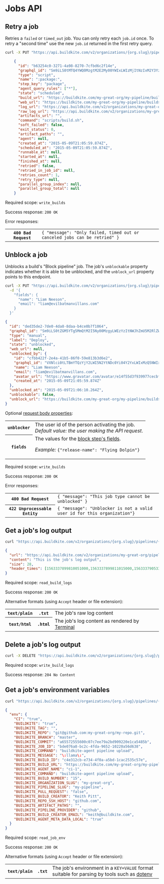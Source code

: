 # Jobs API


## Retry a job

Retries a `failed` or `timed_out` job. You can only retry each `job.id` once. To retry a "second time" use the new `job.id` returned in the first retry query.

```bash
curl -X PUT "https://api.buildkite.com/v2/organizations/{org.slug}/pipelines/{pipeline.slug}/builds/{build.number}/jobs/{job.id}/retry"
```

```json
    {
      "id": "b63254c0-3271-4a98-8270-7cfbd6c2f14e",
      "graphql_id": "Sm9iLS0tMTQ4YWQ0MzgtM2E2My00YWIxLWIzMjItNzIxM2Y3YzJhMWFi",
      "type": "script",
      "name": ":package:",
      "step_key": "package",
      "agent_query_rules": ["*"],
      "state": "scheduled",
      "build_url": "https://buildkite.com/my-great-org/my-pipeline/builds/1",
      "web_url": "https://buildkite.com/my-great-org/my-pipeline/builds/1#b63254c0-3271-4a98-8270-7cfbd6c2f14e",
      "log_url": "https://api.buildkite.com/v2/organizations/my-great-org/pipelines/my-pipeline/builds/1/jobs/b63254c0-3271-4a98-8270-7cfbd6c2f14e/log",
      "raw_log_url": "https://api.buildkite.com/v2/organizations/my-great-org/pipelines/my-pipeline/builds/1/jobs/b63254c0-3271-4a98-8270-7cfbd6c2f14e/log.txt",
      "artifacts_url": "",
      "command": "scripts/build.sh",
      "soft_failed": false,
      "exit_status": 0,
      "artifact_paths": "",
      "agent": null,
      "created_at": "2015-05-09T21:05:59.874Z",
      "scheduled_at": "2015-05-09T21:05:59.874Z",
      "runnable_at": null,
      "started_at": null,
      "finished_at": null,
      "retried": false,
      "retried_in_job_id": null,
      "retries_count": 1,
      "retry_type": null,
      "parallel_group_index": null,
      "parallel_group_total": null
    }
```

Required scope: `write_builds`

Success response: `200 OK`

Error responses:

<table>
<tbody>
  <tr><th><code>400 Bad Request</code></th><td><code>{ "message": "Only failed, timed out or canceled jobs can be retried" }</code></td></tr>
</tbody>
</table>

## Unblock a job

Unblocks a build's "Block pipeline" job. The job's `unblockable` property indicates whether it is able to be unblocked, and the `unblock_url` property points to this endpoint.

```bash
curl -X PUT "https://api.buildkite.com/v2/organizations/{org.slug}/pipelines/{pipeline.slug}/builds/{build.number}/jobs/{job.id}/unblock"  \
  -d '{
    "fields": {
      "name": "Liam Neeson",
      "email": "liam@evilbatmanvillans.com"
    }
  }'
```

```json
{
  "id": "ded35de2-7de0-4da8-8daa-b4ce0b7f1064",
  "graphql_id": "Sm9iLS0tZGM5YTg5MmQtM2I5Ny00MzgyLWEzYzItNWJhZmU5M2RlZWI1",
  "type": "manual",
  "label": "Deploy",
  "state": "unblocked",
  "web_url": null,
  "unblocked_by": {
    "id": "cfbb422f-2e4a-41b5-86f0-59e813b3d6e2",
    "graphql_id": "VXNlci0tLTBmYTQzYjY2LWI5N2YtNDc0Yi04Y2YxLWIxMzQ5NWIxYjRjMQ==",
    "name": "Liam Neeson",
    "email": "liam@evilbatmanvillans.com",
    "avatar_url": "https://www.gravatar.com/avatar/e14f55d3f939977cecbf51b64ff6f861",
    "created_at": "2015-05-09T21:05:59.874Z"
  },
  "unblocked_at": "2015-05-09T21:06:10.264Z",
  "unblockable": false,
  "unblock_url": "https://buildkite.com/my-great-org/my-pipeline/builds/1#ded35de2-7de0-4da8-8daa-b4ce0b7f1064"
}
```

Optional [request body properties](/docs/api#request-body-properties):

<table>
<tbody>
  <tr><th><code>unblocker</code></th><td>The user id of the person activating the job.<br><em>Default value: the user making the API request</em>.</td></tr>
  <tr><th>
    <code>fields</code></th><td>The values for the <a href="/docs/pipelines/block-step#block-step-attributes">block step's fields</a>.<br>
    <p class="Docs__api-param-eg"><em>Example:</em> <code>{"release-name": "Flying Dolpin"}</code></p>
  </td></tr>
</tbody>
</table>

Required scope: `write_builds`

Success response: `200 OK`

Error responses:

<table>
<tbody>
  <tr><th><code>400 Bad Request</code></th><td><code>{ "message": "This job type cannot be unblocked" }</code></td></tr>
  <tr><th><code>422 Unprocessable Entity</code></th><td><code>{ "message": "Unblocker is not a valid user id for this organization"}</code></td></tr>
</tbody>
</table>

## Get a job's log output

```bash
curl "https://api.buildkite.com/v2/organizations/{org.slug}/pipelines/{pipeline.slug}/builds/{build.number}/jobs/{job.id}/log"
```

```json
{
  "url": "https://api.buildkite.com/v2/organizations/my-great-org/pipelines/my-pipeline/builds/1/jobs/b63254c0-3271-4a98-8270-7cfbd6c2f14e/log",
  "content": "This is the job's log output",
  "size": 28,
  "header_times": [1563337899810051000,1563337899811015000,1563337905336878000,1563337906589603000,156333791038291900]
}
```

Required scope: `read_build_logs`

Success response: `200 OK`

Alternative formats (using `Accept` header or file extension):

<table>
<tbody>
  <tr><th><code>text/plain</code></th><th><code>.txt</code></th><td>The job's raw log content</td></tr>
  <tr><th><code>text/html</code></th><th><code>.html</code></th><td>The job's log content as rendered by <a href="http://buildkite.github.io/terminal-to-html/">Terminal</a></td></tr>
</tbody>
</table>

## Delete a job's log output

```bash
curl -X DELETE "https://api.buildkite.com/v2/organizations/{org.slug}/pipelines/{pipeline.slug}/builds/{build.number}/jobs/{job.id}/log"
```

Required scope: `write_build_logs`

Success response: `204 No Content`

## Get a job's environment variables

```bash
curl "https://api.buildkite.com/v2/organizations/{org.slug}/pipelines/{pipeline.slug}/builds/{build.number}/jobs/{job.id}/env"
```

```json
{
  "env": {
    "CI": "true",
    "BUILDKITE": "true",
    "BUILDKITE_TAG": "",
    "BUILDKITE_REPO": "git@github.com:my-great-org/my-repo.git",
    "BUILDKITE_BRANCH": "master",
    "BUILDKITE_COMMIT": "a65572555600c07c7ee79a2bd909220e1ca5485b",
    "BUILDKITE_JOB_ID": "bde076a8-bc2c-4fda-9652-10220a56d638",
    "BUILDKITE_COMMAND": "buildkite-agent pipeline upload",
    "BUILDKITE_MESSAGE": "\:llama\:",
    "BUILDKITE_BUILD_ID": "c4e312cb-e734-4f0a-a5bd-1cac2535c57e",
    "BUILDKITE_BUILD_URL": "https://buildkite.com/my-great-org/my-pipeline/builds/15",
    "BUILDKITE_AGENT_NAME": "ci-1",
    "BUILDKITE_COMMAND": "buildkite-agent pipeline upload",
    "BUILDKITE_BUILD_NUMBER": "15",
    "BUILDKITE_ORGANIZATION_SLUG": "my-great-org",
    "BUILDKITE_PIPELINE_SLUG": "my-pipeline",
    "BUILDKITE_PULL_REQUEST": "false",
    "BUILDKITE_BUILD_CREATOR": "Keith Pitt",
    "BUILDKITE_REPO_SSH_HOST": "github.com",
    "BUILDKITE_ARTIFACT_PATHS": "",
    "BUILDKITE_PIPELINE_PROVIDER": "github",
    "BUILDKITE_BUILD_CREATOR_EMAIL": "keith@buildkite.com",
    "BUILDKITE_AGENT_META_DATA_LOCAL": "true"
  }
}
```

Required scope: `read_job_env`

Success response: `200 OK`

Alternative formats (using `Accept` header or file extension):

<!-- vale off -->
<table>
<tbody>
  <tr><th><code>text/plain</code></th><th><code>.txt</code></th><td>The job's environment in a <code>KEY=VALUE</code> format suitable for parsing by tools such as <a href="https://github.com/bkeepers/dotenv">dotenv</a></td></tr>
</tbody>
</table>
<!-- vale on -->
